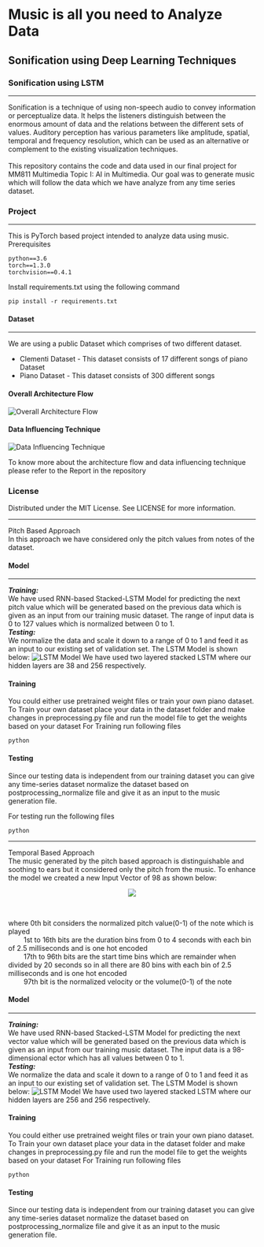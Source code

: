 # Music is all you need to Analyze Data
## Sonification using Deep Learning Techniques
### Sonification using LSTM
__________________________________________________________________________________
Sonification is a technique of using non-speech audio to convey information or perceptualize data. It helps the listeners distinguish between the enormous amount of data and the relations between the different sets of values. Auditory perception has various parameters like amplitude, spatial, temporal and frequency resolution, which can be used as an alternative or complement to the existing visualization techniques. <br /> <br />
This repository contains the code and data used in our final project for MM811 Multimedia Topic I: AI in Multimedia. Our goal was to generate music which will follow the data which we have analyze from any time series dataset. 

### Project
_______________________________________________________________________________________________
This is PyTorch based project intended to analyze data using music.
<br />
Prerequisites
```
python==3.6
torch==1.3.0
torchvision==0.4.1
```
Install requirements.txt using the following command
```
pip install -r requirements.txt
```

#### Dataset
____________________________________________________________________________________________________
We are using a public Dataset which comprises of two different dataset. 
* Clementi Dataset - This dataset consists of 17 different songs of piano Dataset
* Piano Dataset - This dataset consists of 300 different songs

#### Overall Architecture Flow

![Overall Architecture Flow](https://drive.google.com/uc?export=view&id=1r8Q4BxBVWeJIikNY0nHMtKuhPM-sJnzj)

#### Data Influencing Technique
![Data Influencing Technique](https://drive.google.com/uc?export=view&id=1pwKrffEWWBPp2HBze9y8z3FZobtoa22J)

To know more about the architecture flow and data influencing technique please refer to the Report in the repository



### License
Distributed under the MIT License. See LICENSE for more information.























---------------------------------------------------------------------------------------
Pitch Based Approach <br/>
In this approach we have considered only the pitch values from notes of the dataset. 

#### Model
_________________________________________________________
***Training:***
<br />
We have used RNN-based Stacked-LSTM Model for predicting the next pitch value which will be generated based on the previous data which is given as an input from our training music dataset. The range of input data is 0 to 127 values which is normalized between 0 to 1.
<br />
***Testing:***
<br />
We normalize the data and scale it down to a range of 0 to 1 and feed it as an input to our existing set of validation set.
The LSTM Model is shown below:
![LSTM Model](https://drive.google.com/uc?export=view&id=1AmVkuvmzPfgPjwATq5_gxdo48YJGWwMs)
We have used two layered stacked LSTM where our hidden layers are 38 and 256 respectively.

#### Training 
You could either use pretrained weight files or train your own piano dataset.
To Train your own dataset place your data in the dataset folder and make changes in preprocessing.py file and run the model file to get the weights based on your dataset
For Training run following files
```
python 
```
#### Testing
Since our testing data is independent from our training dataset you can give any time-series dataset normalize the dataset based on postprocessing_normalize file and give it as an input to the music generation file.

For testing run the following files
```
python
```




------------------------------------------------
Temporal Based Approach<br/>
The music generated by the pitch based approach is distinguishable and soothing to ears but it considered only the pitch from the music. To enhance the model we created a new Input Vector of 98 as shown below:
<p align="center">
  <img src="https://drive.google.com/uc?export=view&id=1IuNHPJ71zlU2S8__4Y7B2Y7epm8bLYzH">

  </p>
<br />

where 0th bit considers the normalized pitch value(0-1) of the note which is played <br />
&nbsp; &nbsp; &nbsp; &nbsp; 1st to 16th bits are the duration bins from 0 to 4 seconds with each bin of 2.5 milliseconds and is one hot encoded <br />
&nbsp; &nbsp; &nbsp; &nbsp; 17th to 96th bits are the start time bins which are remainder when divided by 20 seconds so in all there are 80 bins with each bin of 2.5 milliseconds and is one hot encoded <br />
&nbsp; &nbsp; &nbsp; &nbsp; 97th bit is the normalized velocity or the volume(0-1) of the note <br />


#### Model
_________________________________________________________
***Training:***
<br />
We have used RNN-based Stacked-LSTM Model for predicting the next vector value which will be generated based on the previous data which is given as an input from our training music dataset. The input data is a 98-dimensional ector which has all values between 0 to 1.
<br />
***Testing:***
<br />
We normalize the data and scale it down to a range of 0 to 1 and feed it as an input to our existing set of validation set.
The LSTM Model is shown below:
![LSTM Model](https://drive.google.com/uc?export=view&id=1MKNLoMKiiqwwoCd8bGmeHBwjm4VhCkpR)
We have used two layered stacked LSTM where our hidden layers are 256 and 256 respectively.

#### Training 
You could either use pretrained weight files or train your own piano dataset.
To Train your own dataset place your data in the dataset folder and make changes in preprocessing.py file and run the model file to get the weights based on your dataset
For Training run following files
```
python 
```
#### Testing
Since our testing data is independent from our training dataset you can give any time-series dataset normalize the dataset based on postprocessing_normalize file and give it as an input to the music generation file.
